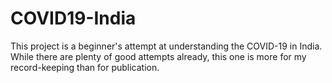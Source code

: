# COVID19-India
This project is a beginner's attempt at understanding the COVID-19 in India. While there are plenty of good attempts already, this one is more for my record-keeping than for publication.

